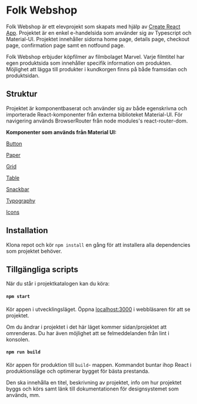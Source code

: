 # Folk Webshop

Folk Webshop är ett elevprojekt som skapats med hjälp av [Create React App](https://github.com/facebook/create-react-app).
Projektet är en enkel e-handelsida som använder sig av Typescript och Material-UI. Projektet innehåller sidorna home page, details page, checkout page, confirmation page samt en notfound page. 

Folk Webshop erbjuder köpfilmer av filmbolaget Marvel. Varje filmtitel har egen produktsida som innehåller specifik information om produkten. Möjlighet att lägga till produkter i kundkorgen finns på både framsidan och produktsidan. 

## Struktur

Projektet är komponentbaserat och använder sig av både egenskrivna och importerade React-komponenter från externa biblioteket Material-UI. För navigering används BrowserRouter från node modules's react-router-dom. 

**Komponenter som används från Material UI:**

[Button](https://material-ui.com/components/buttons/)

[Paper](https://material-ui.com/components/paper/)

[Grid](https://material-ui.com/components/grid/)

[Table](https://material-ui.com/components/tables/)

[Snackbar](https://material-ui.com/components/snackbars/)

[Typography](https://material-ui.com/components/typography/)

[Icons](https://material-ui.com/components/material-icons/)

## Installation
Klona repot och kör `npm install` en gång för att installera alla dependencies som projektet behöver. 

## Tillgängliga scripts

När du står i projektkatalogen kan du köra:

#### `npm start`

Kör appen i utvecklingsläget.
Öppna [localhost:3000](http://localhost:3000) i webbläsaren för att se projektet.

Om du ändrar i projektet i det här läget kommer sidan/projektet att omrenderas.
Du har även möjlighet att se felmeddelanden från lint i konsolen.

#### `npm run build`

Kör appen för produktion till `build`- mappen.
Kommandot buntar ihop React i produktionsläge och optimerar bygget för bästa prestanda.

Den ska innehålla en titel, beskrivning av projektet, info om hur
projektet byggs och körs samt länk till dokumentationen för designsystemet som används,
mm.
